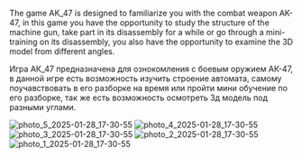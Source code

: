 The game AK_47 is designed to familiarize you with the combat weapon AK-47, in this game you have the opportunity to study the structure of the machine gun, take part in its disassembly for a while or go through a mini-training on its disassembly, you also have the opportunity to examine the 3D model from different angles.

Игра АК_47 предназначена для ознокомления с боевым оружием АК-47, в данной игре есть возможность изучить строение автомата, самому поучавствовать в его разборке на время или пройти мини обучение по его разборке, так же есть возможность осмотреть 3д модель под разными углами.

![photo_5_2025-01-28_17-30-55](https://github.com/user-attachments/assets/3977150d-80a8-4660-bf23-ca37f7853e15)
![photo_4_2025-01-28_17-30-55](https://github.com/user-attachments/assets/984ff4eb-4231-447d-bd1f-60fb32a82f13)
![photo_3_2025-01-28_17-30-55](https://github.com/user-attachments/assets/be2d8c5e-1a3d-4f01-9cba-d674ac293764)
![photo_2_2025-01-28_17-30-55](https://github.com/user-attachments/assets/c344b8af-3026-4880-83fe-09058d23a4aa)
![photo_1_2025-01-28_17-30-55](https://github.com/user-attachments/assets/ef458d13-e79e-4719-982c-e4349f211178)
